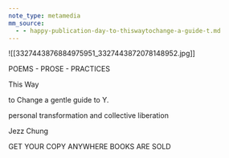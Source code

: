 ```yaml
---
note_type: metamedia
mm_source:
  - - happy-publication-day-to-thiswaytochange-a-guide-t.md
---
```


![[3327443876884975951_3327443872078148952.jpg]]

POEMS - PROSE - PRACTICES

This Way

to Change
a gentle guide to Y.

personal transformation
and collective liberation

Jezz Chung

GET YOUR COPY
ANYWHERE BOOKS ARE SOLD

